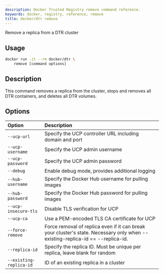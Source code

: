 ```yaml
---
description: Docker Trusted Registry remove command reference.
keywords: docker, registry, reference, remove
title: docker/dtr remove
---
```


Remove a replica from a DTR cluster

## Usage

```bash
docker run -it --rm docker/dtr \
    remove [command options]
```

## Description

This command removes a replica from the cluster, stops and removes all
DTR containers, and deletes all DTR volumes.

## Options

| Option                  | Description                                                                                                                    |
|:------------------------|:-------------------------------------------------------------------------------------------------------------------------------|
| `--ucp-url`             | Specify the UCP controller URL including domain and port                                                                       |
| `--ucp-username`        | Specify the UCP admin username                                                                                                 |
| `--ucp-password`        | Specify the UCP admin password                                                                                                 |
| `--debug`               | Enable debug mode, provides additional logging                                                                                 |
| `--hub-username`        | Specify the Docker Hub username for pulling images                                                                             |
| `--hub-password`        | Specify the Docker Hub password for pulling images                                                                             |
| `--ucp-insecure-tls`    | Disable TLS verification for UCP                                                                                               |
| `--ucp-ca`              | Use a PEM-encoded TLS CA certificate for UCP                                                                                   |
| `--force-remove`        | Force removal of replica even if it can break your cluster's state. Necessary only when --existing-replica-id == --replica-id. |
| `--replica-id`          | Specify the replica ID. Must be unique per replica, leave blank for random                                                     |
| `--existing-replica-id` | ID of an existing replica in a cluster                                                                                         |